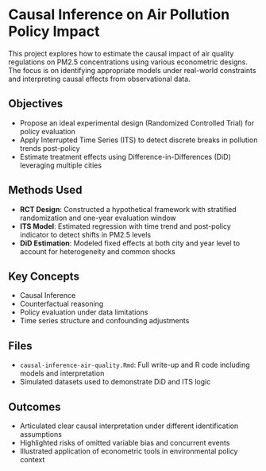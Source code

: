 # Causal Inference on Air Pollution Policy Impact

This project explores how to estimate the causal impact of air quality regulations on PM2.5 concentrations using various econometric designs. The focus is on identifying appropriate models under real-world constraints and interpreting causal effects from observational data.

## Objectives

- Propose an ideal experimental design (Randomized Controlled Trial) for policy evaluation
- Apply Interrupted Time Series (ITS) to detect discrete breaks in pollution trends post-policy
- Estimate treatment effects using Difference-in-Differences (DiD) leveraging multiple cities

## Methods Used

- **RCT Design**: Constructed a hypothetical framework with stratified randomization and one-year evaluation window
- **ITS Model**: Estimated regression with time trend and post-policy indicator to detect shifts in PM2.5 levels
- **DiD Estimation**: Modeled fixed effects at both city and year level to account for heterogeneity and common shocks

## Key Concepts

- Causal Inference
- Counterfactual reasoning
- Policy evaluation under data limitations
- Time series structure and confounding adjustments

## Files

- `causal-inference-air-quality.Rmd`: Full write-up and R code including models and interpretation
- Simulated datasets used to demonstrate DiD and ITS logic

## Outcomes

- Articulated clear causal interpretation under different identification assumptions
- Highlighted risks of omitted variable bias and concurrent events
- Illustrated application of econometric tools in environmental policy context

